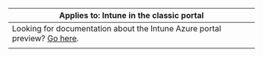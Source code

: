 |Applies to: Intune in the classic portal |
|--|
|Looking for documentation about the Intune Azure portal preview? [Go here](https://docs.microsoft.com/intune/what-is-intune).|
| |
